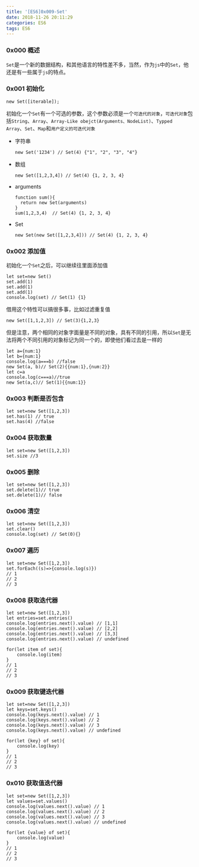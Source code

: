 ```yaml
---
title: '[ES6]0x009-Set'
date: 2018-11-26 20:11:29
categories: ES6
tags: ES6
---
```

### 0x000 概述
`Set`是一个新的数据结构，和其他语言的特性差不多，当然，作为`js`中的`Set`，他还是有一些属于`js`的特点。

### 0x001 初始化
```
new Set([iterable]);
```
初始化一个`Set`有一个可选的参数，这个参数必须是一个`可迭代的对象`，`可迭代对象`包括`String`、`Array`、`Array-Like obejct(Arguments、NodeList)`、`Typped Array`、`Set`、`Map`和`用户定义的可迭代对象`

- 字符串
    ```
    new Set('1234') // Set(4) {"1", "2", "3", "4"}
    ```
- 数组
    ```
    new Set([1,2,3,4]) // Set(4) {1, 2, 3, 4}
    ```
- arguments
    ```
    function sum(){
      return new Set(arguments)
    }
    sum(1,2,3,4)  // Set(4) {1, 2, 3, 4}
    ```
- Set
    ```
    new Set(new Set([1,2,3,4])) // Set(4) {1, 2, 3, 4}
    ```

### 0x002 添加值
初始化一个`Set`之后，可以继续往里面添加值
```
let set=new Set()
set.add(1)
set.add(1)
set.add(1)
console.log(set) // Set(1) {1}
```
借用这个特性可以搞很多事，比如过滤重复值
```
new Set([1,1,2,3]) // Set(3){1,2,3}
```
但是注意，两个相同的对象字面量是不同的对象，具有不同的引用，所以`Set`是无法将两个不同引用的对象标记为同一个的，即使他们看过去是一样的
```
let a={num:1}
let b={num:1}
console.log(a===b) //false
new Set(a, b)// Set(2){{num:1},{num:2}}
let c=a
console.log(c===a)//true
new Set(a,c)// Set(1){{num:1}}
```
### 0x003 判断是否包含

```
let set=new Set([1,2,3])
set.has(1) // true
set.has(4) //false
```
### 0x004 获取数量
```
let set=new Set([1,2,3])
set.size //3
```

### 0x005 删除
```
let set=new Set([1,2,3])
set.delete(1)// true
set.delete(1)// false
```
### 0x006 清空
```
let set=new Set([1,2,3])
set.clear()
console.log(set) // Set(0){}
```
### 0x007 遍历
```
let set=new Set([1,2,3])
set.forEach((s)=>{console.log(s)})
// 1
// 2
// 3
```
### 0x008 获取迭代器
```
let set=new Set([1,2,3])
let entries=set.entries()
console.log(entries.next().value) // [1,1]
console.log(entries.next().value) // [2,2]
console.log(entries.next().value) // [3,3]
console.log(entries.next().value) // undefined

for(let item of set){
    console.log(item)
}
// 1
// 2
// 3
```

### 0x009 获取键迭代器
```
let set=new Set([1,2,3])
let keys=set.keys()
console.log(keys.next().value) // 1
console.log(keys.next().value) // 2
console.log(keys.next().value) // 3
console.log(keys.next().value) // undefined

for(let {key} of set){
    console.log(key)
}
// 1
// 2
// 3
```

### 0x010 获取值迭代器
```
let set=new Set([1,2,3])
let values=set.values()
console.log(values.next().value) // 1
console.log(values.next().value) // 2
console.log(values.next().value) // 3
console.log(values.next().value) // undefined

for(let {value} of set){
    console.log(value)
}
// 1
// 2
// 3
```